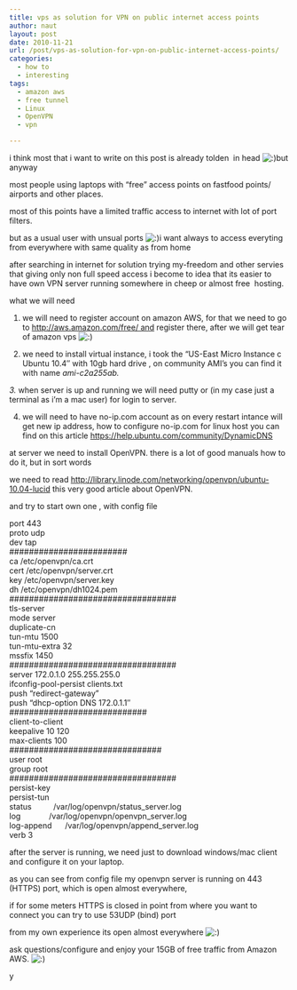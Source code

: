 ```yaml
---
title: vps as solution for VPN on public internet access points
author: naut
layout: post
date: 2010-11-21
url: /post/vps-as-solution-for-vpn-on-public-internet-access-points/
categories:
  - how to
  - interesting
tags:
  - amazon aws
  - free tunnel
  - Linux
  - OpenVPN
  - vpn

---
```

i think most that i want to write on this post is already tolden  in head  <img src="http://i1.wp.com/nazaretyan.com/wp-includes/images/smilies/icon_smile.gif?w=625" alt=":)" class="wp-smiley" data-recalc-dims="1" />but anyway

most people using laptops with &#8220;free&#8221; access points on fastfood points/ airports and other places.

most of this points have a limited traffic access to internet with lot of port filters.

but as a usual user with unsual ports  <img src="http://i1.wp.com/nazaretyan.com/wp-includes/images/smilies/icon_smile.gif?w=625" alt=":)" class="wp-smiley" data-recalc-dims="1" />i want always to access everyting from everywhere with same quality as from home

after searching in internet for solution trying my-freedom and other servies that giving only non full speed access i become to idea that its easier to have own VPN server running somewhere in cheep or almost free  hosting.

<!--more-->what we will need

1. we will need to register account on amazon AWS, for that we need to go to http://aws.amazon.com/free/ and register there, after we will get tear of amazon vps <img src="http://i1.wp.com/nazaretyan.com/wp-includes/images/smilies/icon_smile.gif?w=625" alt=":)" class="wp-smiley" data-recalc-dims="1" />

2. we need to install virtual instance, i took the &#8220;US-East Micro Instance с Ubuntu 10.4&#8243; with 10gb hard drive , on community AMI&#8217;s you can find it with name _ami-c2a255ab._

_3._ when server is up and running we will need putty or (in my case just a terminal as i&#8217;m a mac user) for login to server.

4. we will need to have no-ip.com account as on every restart intance will get new ip address, how to configure no-ip.com for linux host you can find on this article https://help.ubuntu.com/community/DynamicDNS

at server we need to install OpenVPN. there is a lot of good manuals how to do it, but in sort words

we need to read http://library.linode.com/networking/openvpn/ubuntu-10.04-lucid this very good article about OpenVPN.

and try to start own one , with config file

<div id="_mcePaste">
  port 443
</div>

<div id="_mcePaste">
  proto udp
</div>

<div id="_mcePaste">
  dev tap
</div>

<div id="_mcePaste">
  ########################
</div>

<div id="_mcePaste">
  ca /etc/openvpn/ca.crt
</div>

<div id="_mcePaste">
  cert /etc/openvpn/server.crt
</div>

<div id="_mcePaste">
  key /etc/openvpn/server.key
</div>

<div id="_mcePaste">
  dh /etc/openvpn/dh1024.pem
</div>

<div id="_mcePaste">
  ##################################
</div>

<div id="_mcePaste">
  tls-server
</div>

<div id="_mcePaste">
  mode server
</div>

<div id="_mcePaste">
  duplicate-cn
</div>

<div id="_mcePaste">
  tun-mtu 1500
</div>

<div id="_mcePaste">
  tun-mtu-extra 32
</div>

<div id="_mcePaste">
  mssfix 1450
</div>

<div id="_mcePaste">
  ##################################
</div>

<div id="_mcePaste">
  server 172.0.1.0 255.255.255.0
</div>

<div id="_mcePaste">
  ifconfig-pool-persist clients.txt
</div>

<div id="_mcePaste">
  push &#8220;redirect-gateway&#8221;
</div>

<div id="_mcePaste">
  push &#8220;dhcp-option DNS 172.0.1.1&#8243;
</div>

<div id="_mcePaste">
  ############################
</div>

<div id="_mcePaste">
  client-to-client
</div>

<div id="_mcePaste">
  keepalive 10 120
</div>

<div id="_mcePaste">
  max-clients 100
</div>

<div id="_mcePaste">
  ###############################
</div>

<div id="_mcePaste">
  user root
</div>

<div id="_mcePaste">
  group root
</div>

<div id="_mcePaste">
  ##################################
</div>

<div id="_mcePaste">
  persist-key
</div>

<div id="_mcePaste">
  persist-tun
</div>

<div id="_mcePaste">
  status          /var/log/openvpn/status_server.log
</div>

<div id="_mcePaste">
  log             /var/log/openvpn/openvpn_server.log
</div>

<div id="_mcePaste">
  log-append      /var/log/openvpn/append_server.log
</div>

<div id="_mcePaste">
  verb 3
</div>

after the server is running, we need just to download windows/mac client and configure it on your laptop.

as you can see from config file my openvpn server is running on 443 (HTTPS) port, which is open almost everywhere,

if for some meters HTTPS is closed in point from where you want to connect you can try to use 53UDP (bind) port

from my own experience its open almost everywhere <img src="http://i1.wp.com/nazaretyan.com/wp-includes/images/smilies/icon_smile.gif?w=625" alt=":)" class="wp-smiley" data-recalc-dims="1" />

ask questions/configure and enjoy your 15GB of free traffic from Amazon AWS. <img src="http://i1.wp.com/nazaretyan.com/wp-includes/images/smilies/icon_smile.gif?w=625" alt=":)" class="wp-smiley" data-recalc-dims="1" />

y